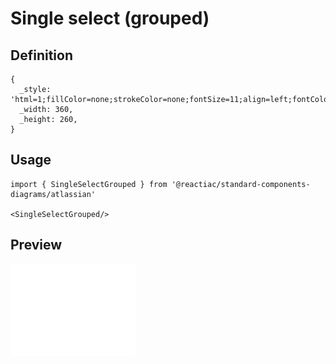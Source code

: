 # Single select (grouped)

## Definition

```
{
  _style: 'html=1;fillColor=none;strokeColor=none;fontSize=11;align=left;fontColor=#596780;whiteSpace=wrap',
  _width: 360,
  _height: 260,
}
```

## Usage

```
import { SingleSelectGrouped } from '@reactiac/standard-components-diagrams/atlassian'

<SingleSelectGrouped/>
```

## Preview

<img src="./single-select-grouped.png" width="200"/>
